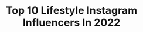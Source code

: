 ---
title: Top 10 Lifestyle Instagram Influencers In 2022
description: >-
  Find top lifestyle Instagram influencers in 2022. Most popular hashtags: #streetstyle #fashion #style.
platform: Instagram
hits: 63828
text_top: See the most popular Instagram profiles on inBeat.
text_bottom: Our database has 63828 Instagram influencers like this for you to collaborate.
profiles:
  - username: "x_fashiondiaries_x"
    fullname: >-
      Lifestyle
    bio: >-
      Upper Austria 🏠 Fashion 👗Healthy Lifestyle 🐮Veggie 🏡Interior🏋️‍♀️#foodspringfamily ❤️ Founder of @fashiondiariesonlineshop
    location: "Germany"
    followers: 58597
    engagement: 195
    commentsToLikes: 0.251906
    id: ck55on3vg8p810i11hn65t4u5
    verified: false
    hashtags: "#fitness, #fashion, #igersvienna, #boots"
  - username: "waadyxox"
    fullname: >-
      Waad Baayou
    bio: >-
      🇱🇾 | 🇬🇧 | 🇦🇪 | LIFESTYLE |
    location: "United Kingdom"
    followers: 6587
    engagement: 603
    commentsToLikes: 0.086279
    id: ckap5cw94b3uz0i78u43qdszg
    verified: false
    hashtags: ""
  - username: "trueoutfit"
    fullname: >-
      True Outfit
    bio: >-
      Lifestyle
    location: "United States"
    followers: 35309
    engagement: 108
    commentsToLikes: 0.014973
    id: ckap2jvlez5i50i7848fj4ts4
    verified: false
    hashtags: ""
  - username: "angelika_rysz"
    fullname: >-
      Angelika
    bio: >-
      🌎 27/194 •Lubię minimalizm •ourmoments •motherhood •travel •lifestyle •simplelife
    location: "Poland"
    followers: 3646
    engagement: 1525
    commentsToLikes: 0.346529
    id: ck5zizhb5gnvu0i14guq3n633
    verified: false
    hashtags: "#velvetdynasty, #whiteboots, #mywardrobe, #stylizacjadnia"
  - username: "lelemageste"
    fullname: >-
      Letícia Mageste | Maquiagem
    bio: >-
      💥 Vida real nos stories • Belo Horizonte | 19 Dicas • maquiagem • cabelo • lifestyle • Nada é maior que o amor 💓
    location: "Brazil"
    followers: 14542
    engagement: 3548
    commentsToLikes: 0.257544
    id: ck14ih234fd090i19h46xpdbv
    verified: false
    hashtags: "#memesbrasil, #tbt, #reelsinstagram, #lookinspira"
  - username: "voguishdiet"
    fullname: >-
      Gaby Aleixandre
    bio: >-
      Lifestyle Blogger-Foodie 📍Miami, Fl Youtube.com/voguishdiet Contact: info@voguishdiet.com Photos by @legendaryalex
    location: "United States"
    followers: 19088
    engagement: 3184
    commentsToLikes: 0.066797
    id: ck5byrr4tppqv0i11vb64i9fk
    verified: false
    hashtags: "#mysmashbox, #dualipa, #letsgetphysical, #smashboxpartner"
  - username: "mmifa"
    fullname: >-
      ＭＩＦＡ
    bio: >-
      ♬do re"Mifa"so la ti do ❥CaliforniaBased ✧Wanderlust,Goodenergy&Uplevel Lifestyle ♛Beauty is in the eye of the beholder ✎mifa@mifanguyen.com »NewPost↡
    location: "United Kingdom"
    followers: 4145
    engagement: 3133
    commentsToLikes: 0.136025
    id: ck9habo8hbxlz0j789yrzgrjm
    verified: false
    hashtags: ""
  - username: "joeyloomans"
    fullname: >-
      Joey Loomans🇳🇱
    bio: >-
      📍The Netherlands 🥼Back-up Assistent at Scotch&Soda 🥑Healthy Lifestyle 🔝Fashion & Lifestyle 📨 Collab: Joeyloomans@outlook.com
    location: "Netherlands"
    followers: 3022
    engagement: 3057
    commentsToLikes: 0.350511
    id: ckap5lrzrc8kn0i78q6jhmeo1
    verified: false
    hashtags: "#lifestyle, #fashionblogger, #holzkernwatches, #mensstreetstyle"
  - username: "yvx27"
    fullname: >-
      yaqoob🖇'
    bio: >-
      Fashion | lifestyle Photography | editing Dm for inquiries 📫 Dxb📍
    location: ""
    followers: 2794
    engagement: 2882
    commentsToLikes: 0.303799
    id: ck5q391ogjt0o0i119jz2hhzx
    verified: false
    hashtags: "#vans, #fashionista, #photographer, #dubaimodel"
  - username: "rufiee"
    fullname: >-
      Rufaro | 📸
    bio: >-
      💁🏾‍♀️Your fave plus size babe 🥂Chief of enjoyment 🌸Plus fashion | Travel | Lifestyle | Enjoyment 🔑Philipians 4:13
    location: "United Kingdom"
    followers: 3778
    engagement: 2572
    commentsToLikes: 0.220912
    id: ckapbw6mo1ick0i78w3wwppid
    verified: false
    hashtags: ""
---